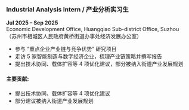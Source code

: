### **Industrial Analysis Intern / 产业分析实习生**  
**Jul 2025 – Sep 2025**  
Economic Development Office, Huangqiao Sub-district Office, Suzhou  
（苏州市相城区人民政府黄桥街道办事处经济发展办公室）

- 参与 “重点企业产业链与竞争优势” 研究项目  
- 走访 5 家智能制造与数字经济企业，梳理产业链策略并撰写报告  
- 提出技术协同、载体扩容等 4 项优化建议，部分被纳入街道产业发展规划

#### 主要贡献:  
- 提出技术协同、载体扩容等 4 项优化建议​
- 部分建议被纳入街道产业发展规划